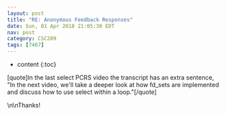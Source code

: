 ```yaml
---
layout: post
title: "RE: Anonymous Feedback Responses"
date: Sun, 01 Apr 2018 21:05:30 EDT
nav: post
category: CSC209
tags: [7467]
---
```


* content
{:toc}

[quote]In the last select PCRS video the transcript has an extra sentence, "In the next video, we'll take a deeper look at how fd_sets are implemented and discuss how to use select within a loop."[/quote]
<!-- more -->
<p>\n\nThanks!</p>
